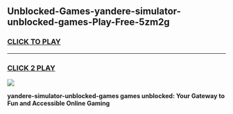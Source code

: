
## Unblocked-Games-yandere-simulator-unblocked-games-Play-Free-5zm2g
<h3>
<a href="https://premium76.site?title=yandere-simulator-unblocked-games&ref=10A">CLICK TO PLAY</a></h3>
<hr>

<h3>
<a href="https://premium76.site?title=yandere-simulator-unblocked-games&ref=10A">CLICK 2 PLAY</a>
  
</h3>

<a href="https://premium76.site?title=yandere-simulator-unblocked-games&ref=10A"><img src="https://clearcache.store/games.png"></a>


**yandere-simulator-unblocked-games games unblocked: Your Gateway to Fun and Accessible Online Gaming**
